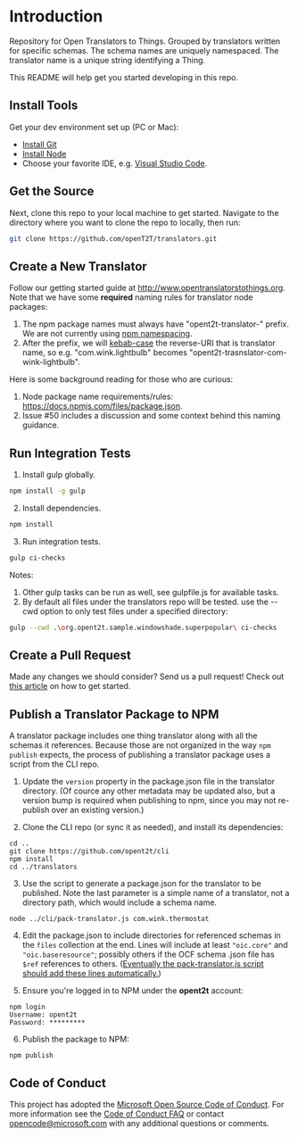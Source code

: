 # Introduction
Repository for Open Translators to Things. Grouped by translators written for specific schemas. The schema names are uniquely namespaced.
The translator name is a unique string identifying a Thing.

This README will help get you started developing in this repo.

## Install Tools

Get your dev environment set up (PC or Mac):
* [Install Git](http://git-scm.com/downloads)
* [Install Node](https://nodejs.org/en/download/)
* Choose your favorite IDE, e.g. [Visual Studio Code](https://code.visualstudio.com/).

## Get the Source

Next, clone this repo to your local machine to get started. Navigate to the directory where you want to clone the repo
to locally, then run:

```bash
git clone https://github.com/openT2T/translators.git
```

## Create a New Translator

Follow our getting started guide at http://www.opentranslatorstothings.org. Note that we have some **required** naming rules for translator node packages:

1. The npm package names must always have "opent2t-translator-" prefix. We are not currently using [npm namespacing](https://docs.npmjs.com/getting-started/scoped-packages).
2. After the prefix, we will [kebab-case](http://c2.com/cgi/wiki?KebabCase) the reverse-URI that is translator name, so e.g. "com.wink.lightbulb" becomes "opent2t-trasnslator-com-wink-lightbulb".

Here is some background reading for those who are curious:
1. Node package name requirements/rules: https://docs.npmjs.com/files/package.json.
2. Issue #50 includes a discussion and some context behind this naming guidance.

## Run Integration Tests

1. Install gulp globally.
```bash
npm install -g gulp
```

2. Install dependencies.
```bash
npm install
```

3. Run integration tests.
```bash
gulp ci-checks
```

Notes:
1. Other gulp tasks can be run as well, see gulpfile.js for available tasks.
2. By default all files under the translators repo will be tested.  use the --cwd option to only test files under a specified directory:
```bash
gulp --cwd .\org.opent2t.sample.windowshade.superpopular\ ci-checks
```
 
## Create a Pull Request
Made any changes we should consider? Send us a pull request! Check out [this article](https://help.github.com/articles/creating-a-pull-request/)
on how to get started.

## Publish a Translator Package to NPM

A translator package includes one thing translator along with all the schemas
it references. Because those are not organized in the way `npm publish`
expects, the process of publishing a translator package uses a script from
the CLI repo.

1. Update the `version` property in the package.json file in the translator
directory. (Of cource any other metadata may be updated also, but a version
bump is required when publishing to npm, since you may not re-publish over an
existing version.)

2. Clone the CLI repo (or sync it as needed), and install its dependencies:

```
cd ..
git clone https://github.com/opent2t/cli
npm install
cd ../translators
```

3. Use the script to generate a package.json for the translator to be
published. Note the last parameter is a simple name of a translator,
not a directory path, which would include a schema name.

```
node ../cli/pack-translator.js com.wink.thermostat
```

4. Edit the package.json to include directories for referenced schemas in the
`files` collection at the end. Lines will include at least `"oic.core"` and
`"oic.baseresource"`; possibly others if the OCF schema .json file has `$ref`
references to others. ([Eventually the pack-translator.js script should add
these lines automatically.](https://github.com/openT2T/opent2t-cli/issues/7))

5. Ensure you're logged in to NPM under the **opent2t** account:

```
npm login
Username: opent2t
Password: *********
```

6. Publish the package to NPM:
```
npm publish
```

## Code of Conduct
This project has adopted the [Microsoft Open Source Code of Conduct](https://opensource.microsoft.com/codeofconduct/). For more information see the [Code of Conduct FAQ](https://opensource.microsoft.com/codeofconduct/faq/) or contact [opencode@microsoft.com](mailto:opencode@microsoft.com) with any additional questions or comments.
